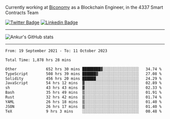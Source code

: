 Currently working at [Biconomy](https://biconomy.io/) as a Blockchain Engineer, in the 4337 Smart Contracts Team

 [![Twitter Badge](https://img.shields.io/badge/-@ankurdubey521-1ca0f1?style=flat-square&labelColor=1ca0f1&logo=twitter&logoColor=white&link=https://twitter.com/ankurdubey521)](https://twitter.com/ankurdubey521) [![Linkedin Badge](https://img.shields.io/badge/-ankurdubey521-blue?style=flat-square&logo=Linkedin&logoColor=white&link=https://www.linkedin.com/in/ankurdubey521/)](https://www.linkedin.com/in/ankurdubey521/)

<hr/>

![Ankur's GitHub stats](https://github-readme-stats.vercel.app/api?username=ankurdubey521&count_private=true&theme=radical)

<hr/>

<!--START_SECTION:waka-->

```txt
From: 19 September 2021 - To: 11 October 2023

Total Time: 1,878 hrs 28 mins

Other             652 hrs 30 mins ████████▓░░░░░░░░░░░░░░░░   34.74 %
TypeScript        508 hrs 39 mins ██████▓░░░░░░░░░░░░░░░░░░   27.08 %
Solidity          456 hrs 20 mins ██████░░░░░░░░░░░░░░░░░░░   24.29 %
JavaScript        54 hrs 12 mins  ▓░░░░░░░░░░░░░░░░░░░░░░░░   02.89 %
sh                43 hrs 43 mins  ▓░░░░░░░░░░░░░░░░░░░░░░░░   02.33 %
Bash              35 hrs 49 mins  ▒░░░░░░░░░░░░░░░░░░░░░░░░   01.91 %
Rust              32 hrs 42 mins  ▒░░░░░░░░░░░░░░░░░░░░░░░░   01.74 %
YAML              26 hrs 18 mins  ▒░░░░░░░░░░░░░░░░░░░░░░░░   01.40 %
JSON              26 hrs 17 mins  ▒░░░░░░░░░░░░░░░░░░░░░░░░   01.40 %
TeX               9 hrs 3 mins    ░░░░░░░░░░░░░░░░░░░░░░░░░   00.48 %
```

<!--END_SECTION:waka-->
